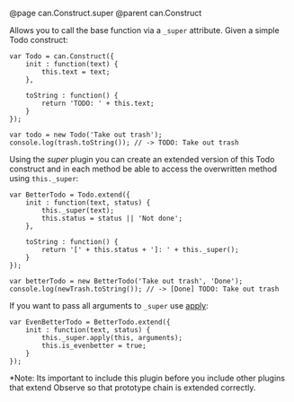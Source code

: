 @page can.Construct.super
@parent can.Construct

Allows you to call the base function via a `_super` attribute. Given a simple Todo construct:

	var Todo = can.Construct({
        init : function(text) {
            this.text = text;
        },

        toString : function() {
            return 'TODO: ' + this.text;
        }
    });

    var todo = new Todo('Take out trash');
    console.log(trash.toString()); // -> TODO: Take out trash

Using the *super* plugin you can create an extended version of this Todo construct and in each method
be able to access the overwritten method using `this._super`:

	var BetterTodo = Todo.extend({
		init : function(text, status) {
			this._super(text);
			this.status = status || 'Not done';
		},

		toString : function() {
			return '[' + this.status + ']: ' + this._super();
		}
	});

	var betterTodo = new BetterTodo('Take out trash', 'Done');
    console.log(newTrash.toString()); // -> [Done] TODO: Take out trash

If you want to pass all arguments to `_super` use
[apply](https://developer.mozilla.org/en/JavaScript/Reference/Global_Objects/Function/apply):

	var EvenBetterTodo = BetterTodo.extend({
		init : function(text, status) {
			this._super.apply(this, arguments);
			this.is_evenbetter = true;
		}
	});

*Note: Its important to include this plugin before you include other plugins that 
extend Observe so that prototype chain is extended correctly.